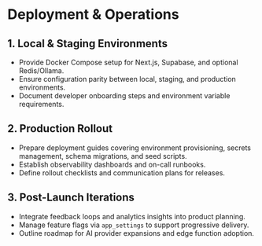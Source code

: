 # Deployment & Operations

## 1. Local & Staging Environments
- Provide Docker Compose setup for Next.js, Supabase, and optional Redis/Ollama.
- Ensure configuration parity between local, staging, and production environments.
- Document developer onboarding steps and environment variable requirements.

## 2. Production Rollout
- Prepare deployment guides covering environment provisioning, secrets management, schema migrations, and seed scripts.
- Establish observability dashboards and on-call runbooks.
- Define rollout checklists and communication plans for releases.

## 3. Post-Launch Iterations
- Integrate feedback loops and analytics insights into product planning.
- Manage feature flags via `app_settings` to support progressive delivery.
- Outline roadmap for AI provider expansions and edge function adoption.
